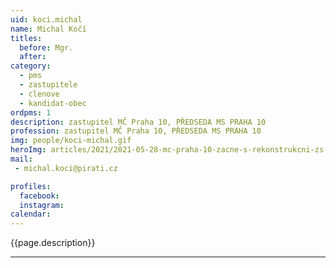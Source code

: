 ```yaml
---
uid: koci.michal
name: Michal Kočí
titles:
  before: Mgr.
  after:
category:
  - pms
  - zastupitele
  - clenove    
  - kandidat-obec 
ordpms: 1
description: zastupitel MČ Praha 10, PŘEDSEDA MS PRAHA 10
profession: zastupitel MČ Praha 10, PŘEDSEDA MS PRAHA 10
img: people/koci-michal.gif
heroImg: articles/2021/2021-05-28-mc-praha-10-zacne-s-rekonstrukcni-zs-v-olsinach.jpg
mail:
 - michal.koci@pirati.cz

profiles:
  facebook: 
  instagram: 
calendar: 
---
```


{{page.description}}



---
